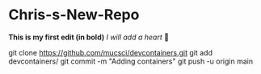 # Chris-s-New-Repo
**This is my first edit (in bold)**
_I will add a heart_ 💚

git clone https://github.com/mucsci/devcontainers.git
git add devcontainers/
git commit -m "Adding containers"
git push -u origin main
